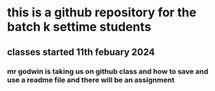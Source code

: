 # this is a github repository for the batch k settime students
## classes started 11th febuary 2024
### mr godwin is taking us on github class and how to save and use a readme file and there will be an assignment



